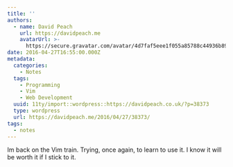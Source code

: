 ```yaml
---
title: ''
authors:
  - name: David Peach
    url: https://davidpeach.me
    avatarUrl: >-
      https://secure.gravatar.com/avatar/4d7faf5eee1f055a85788c44936b8995eaab6dfb004e7854ec747ccb272e91ee?s=96&d=mm&r=g
date: 2016-04-27T16:55:00.000Z
metadata:
  categories:
    - Notes
  tags:
    - Programming
    - Vim
    - Web Development
  uuid: 11ty/import::wordpress::https://davidpeach.co.uk/?p=38373
  type: wordpress
  url: https://davidpeach.me/2016/04/27/38373/
tags:
  - notes
---
```

Im back on the Vim train. Trying, once again, to learn to use it. I know it will be worth it if I stick to it.